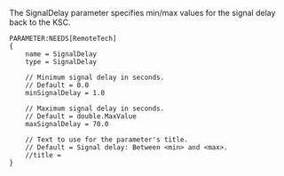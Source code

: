 The SignalDelay parameter specifies min/max values for the signal delay back to the KSC.

    PARAMETER:NEEDS[RemoteTech]
    {
        name = SignalDelay
        type = SignalDelay

        // Minimum signal delay in seconds.
        // Default = 0.0
        minSignalDelay = 1.0

        // Maximum signal delay in seconds.
        // Default = double.MaxValue
        maxSignalDelay = 70.0

        // Text to use for the parameter's title.
        // Default = Signal delay: Between <min> and <max>.
        //title =
    }	

